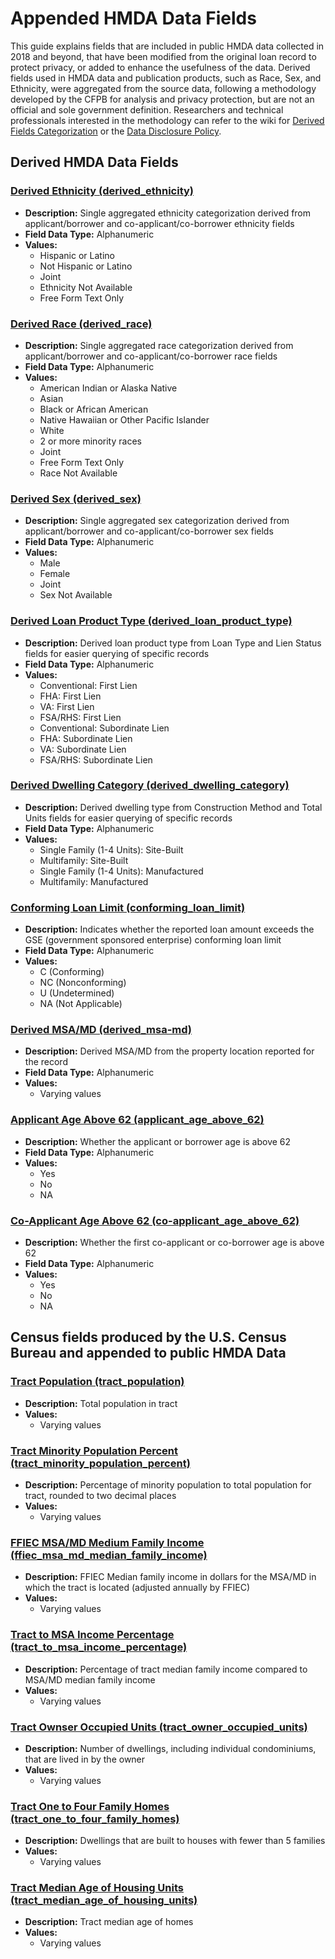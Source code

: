 # Appended HMDA Data Fields

This guide explains fields that are included in public HMDA data collected in 2018 and beyond, that have been modified from the original loan record to protect privacy, or added to enhance the usefulness of the data. Derived fields used in HMDA data and publication products, such as Race, Sex, and Ethnicity, were aggregated from the source data, following a methodology developed by the CFPB for analysis and privacy protection, but are not an official and sole government definition. Researchers and technical professionals interested in the methodology can refer to the wiki for <a target="_blank" rel="noopener noreferrer" href="https://github.com/cfpb/hmda-platform/wiki/Derived-Fields-Categorization-2018-Onward">Derived Fields Categorization</a> or the <a target="_blank" rel="noopener noreferrer" href="https://files.consumerfinance.gov/f/documents/HMDA_Data_Disclosure_Policy_Guidance.Executive_Summary.FINAL.12212018.pdf">Data Disclosure Policy</a>.

## Derived HMDA Data Fields

### [Derived Ethnicity (derived\_ethnicity)](self)

- **Description:** Single aggregated ethnicity categorization  derived from applicant/borrower and co-applicant/co-borrower ethnicity fields
- **Field Data Type:** Alphanumeric
- **Values:**
  - Hispanic or Latino
  - Not Hispanic or Latino
  - Joint
  - Ethnicity Not Available
  - Free Form Text Only

### [Derived Race (derived\_race)](self)

- **Description:** Single aggregated race categorization derived from applicant/borrower and co-applicant/co-borrower race fields
- **Field Data Type:** Alphanumeric
- **Values:**
  - American Indian or Alaska Native
  - Asian
  - Black or African American
  - Native Hawaiian or Other Pacific Islander
  - White
  - 2 or more minority races
  - Joint
  - Free Form Text Only
  - Race Not Available

### [Derived Sex (derived\_sex)](self)

- **Description:** Single aggregated sex categorization derived from applicant/borrower and co-applicant/co-borrower sex fields
- **Field Data Type:** Alphanumeric
- **Values:**
  - Male
  - Female
  - Joint
  - Sex Not Available

### [Derived Loan Product Type (derived\_loan\_product\_type)](self)

- **Description:** Derived loan product type from Loan Type and Lien Status fields for easier querying of specific records
- **Field Data Type:** Alphanumeric
- **Values:**
  - Conventional: First Lien
  - FHA: First Lien
  - VA: First Lien
  - FSA/RHS: First Lien
  - Conventional: Subordinate Lien
  - FHA: Subordinate Lien
  - VA: Subordinate Lien
  - FSA/RHS: Subordinate Lien

### [Derived Dwelling Category (derived\_dwelling\_category)](self)

- **Description:** Derived dwelling type from Construction Method and Total Units fields for easier querying of specific records
- **Field Data Type:** Alphanumeric
- **Values:**
  - Single Family (1-4 Units): Site-Built
  - Multifamily: Site-Built
  - Single Family (1-4 Units): Manufactured
  - Multifamily: Manufactured

### [Conforming Loan Limit (conforming\_loan\_limit)](self)

- **Description:** Indicates whether the reported loan amount exceeds the GSE (government sponsored enterprise) conforming loan limit
- **Field Data Type:** Alphanumeric
- **Values:**
  - C (Conforming)
  - NC (Nonconforming)
  - U (Undetermined)
  - NA (Not Applicable)

### [Derived MSA/MD (derived\_msa-md)](self)

- **Description:** Derived MSA/MD from the property location reported for the record
- **Field Data Type:** Alphanumeric
- **Values:**
  - Varying values

### [Applicant Age Above 62 (applicant\_age\_above\_62)](self)

- **Description:** Whether the applicant or borrower age is above 62
- **Field Data Type:** Alphanumeric
- **Values:**
  - Yes
  - No
  - NA

### [Co-Applicant Age Above 62 (co-applicant\_age\_above\_62)](self)

- **Description:** Whether the first co-applicant or co-borrower age is above 62
- **Field Data Type:** Alphanumeric
- **Values:**
  - Yes
  - No
  - NA

## Census fields produced by the U.S. Census Bureau and appended to public HMDA Data

### [Tract Population (tract\_population)](self)

- **Description:** Total population in tract
- **Values:**
  - Varying values

### [Tract Minority Population Percent (tract\_minority\_population\_percent)](self)

- **Description:** Percentage of minority population to total population for tract, rounded to two decimal places
- **Values:**
  - Varying values

### [FFIEC MSA/MD Medium Family Income (ffiec\_msa\_md\_median\_family\_income)](self)

- **Description:** FFIEC Median family income in dollars for the MSA/MD in which the tract is located (adjusted annually by FFIEC)
- **Values:**
  - Varying values

### [Tract to MSA Income Percentage (tract\_to\_msa\_income\_percentage)](self)

- **Description:** Percentage of tract median family income compared to MSA/MD median family income
- **Values:**
  - Varying values

### [Tract Ownser Occupied Units (tract\_owner\_occupied\_units)](self)

- **Description:** Number of dwellings, including individual condominiums, that are lived in by the owner
- **Values:**
  - Varying values

### [Tract One to Four Family Homes (tract\_one\_to\_four\_family\_homes)](self)

- **Description:** Dwellings that are built to houses with fewer than 5 families
- **Values:**
  - Varying values

### [Tract Median Age of Housing Units (tract\_median\_age\_of\_housing\_units)](self)

- **Description:** Tract median age of homes
- **Values:**
  - Varying values
